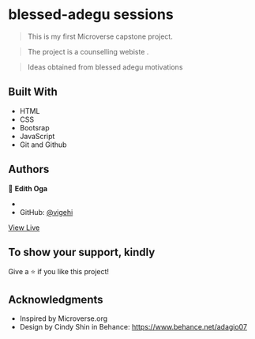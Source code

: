 # blessed-adegu sessions

> This is my first Microverse capstone project.

> The project is a counselling webiste .

> Ideas obtained from blessed  adegu motivations



## Built With

- HTML
- CSS
- Bootsrap
- JavaScript
- Git and Github


## Authors

👤 **Edith Oga**

-
- GitHub: [@vigehi](https://github.com/vigehi)

[View Live](https://vigehi.github.io/project1/)

## To show your support, kindly

Give a ⭐️ if you like this project!

## Acknowledgments

- Inspired by Microverse.org
- Design by Cindy Shin in Behance:  https://www.behance.net/adagio07
